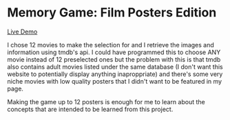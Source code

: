# Memory Game: Film Posters Edition

[Live Demo](https://johnnynava.github.io/memory-card/)

I chose 12 movies to make the selection for and I retrieve the images and information using tmdb's api. I could have programmed this to choose ANY movie instead of 12 preselected ones but the problem with this is that tmdb also contains adult movies listed under the same database (I don't want this website to potentially display anything inaproppriate) and there's some very niche movies with low quality posters that I didn't want to be featured in my page.

Making the game up to 12 posters is enough for me to learn about the concepts that are intended to be learned from this project.
